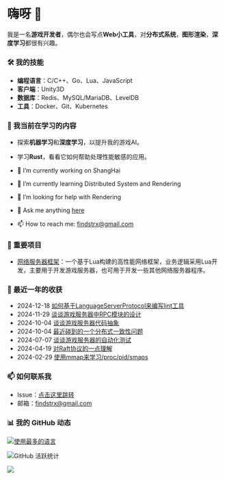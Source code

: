 # 嗨呀 👋

我是一名**游戏开发者**，偶尔也会写点**Web小工具**，对**分布式系统**，**图形渲染**，**深度学习**都很有兴趣。


### 🛠️ 我的技能
- **编程语言**：C/C++、Go、Lua、JavaScript
- **客户端**：Unity3D
- **数据库**：Redis、MySQL/MariaDB、LevelDB
- **工具**：Docker、Git、Kubernetes

### 🌱 我当前在学习的内容
- 探索**机器学习**和**深度学习**，以提升我的游戏AI。
- 学习**Rust**，看看它如何帮助处理性能敏感的应用。

- 🔭 I’m currently working on ShangHai
- 🌱 I’m currently learning Distributed System and Rendering
- 🤔 I’m looking for help with Rendering
- 💬 Ask me anything [here](https://github.com/findstr/findstr/issues)
- 📫 How to reach me: findstrx@gmail.com

### 🚀 重要项目
- [网络服务器框架](https://github.com/findstr/silly)：一个基于Lua构建的高性能网络框架，业务逻辑采用Lua开发，主要用于开发游戏服务器，也可用于开发一些其他网络服务器程序。

### 📅 最近一年的收获
- 2024-12-18 [如何基于LanguageServerProtocol来编写lint工具](https://blog.gotocoding.com/archives/1947)
- 2024-11-29 [谈谈游戏服务器中RPC模块的设计](https://blog.gotocoding.com/archives/1943)
- 2024-10-04 [谈谈游戏服务器代码抽象](https://blog.gotocoding.com/archives/1923)
- 2024-10-04 [最近碰到的一个分布式一致性问题](https://blog.gotocoding.com/archives/1914)
- 2024-07-07 [谈谈游戏服务器的自动化测试](https://blog.gotocoding.com/archives/1898)
- 2024-04-19 [对Raft协议的一点理解](https://blog.gotocoding.com/archives/1881)
- 2024-02-29 [使用mmap来学习/proc/pid/smaps](https://blog.gotocoding.com/archives/1862)
### 📫 如何联系我
- Issue：[点击这里跳转](https://github.com/findstr/findstr/issues)
- 邮箱：[findstrx@gmail.com](mailto:findstrx@gmail.com)
### 📊 我的 GitHub 动态
[![使用最多的语言](https://github-readme-stats.vercel.app/api/top-langs/?username=findstr&layout=compact)](findstr)

![GitHub 活跃统计](https://github-readme-stats.vercel.app/api?username=findstr&show_icons=true&theme=radical)

![](https://visitor-badge.glitch.me/badge?page_id=findstr.findstr)

